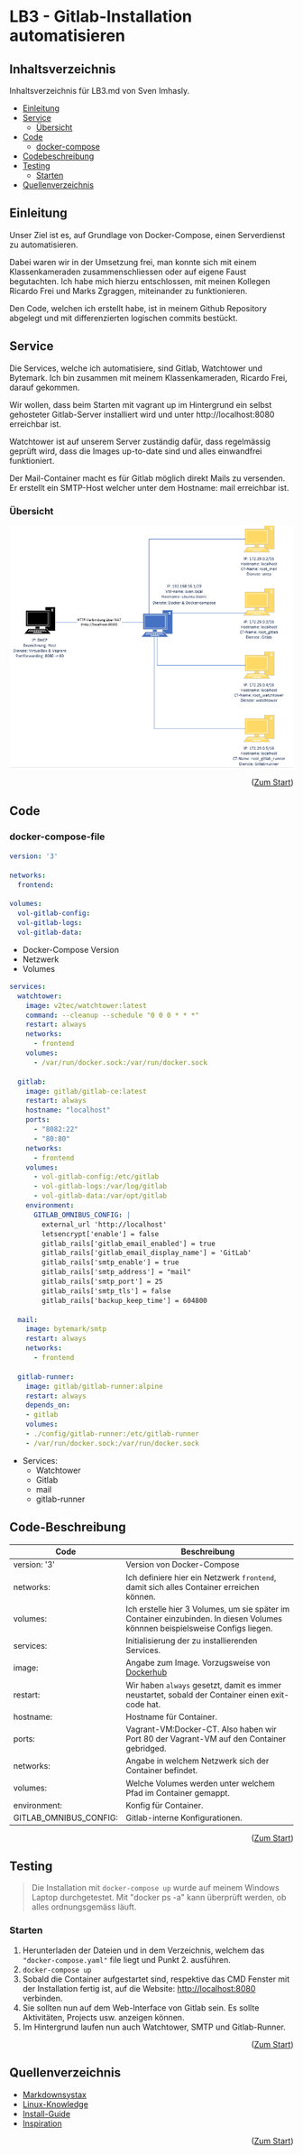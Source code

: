 <div id="top"></div>

# LB3 - Gitlab-Installation automatisieren

## Inhaltsverzeichnis

Inhaltsverzeichnis für LB3.md von Sven Imhasly.

- [Einleitung](#Einleitung)
- [Service](#Service)
  - [Übersicht](#Übersicht)
- [Code](#Code)
  - [docker-compose](#docker-compose-file)
- [Codebeschreibung](#code-beschreibung)
- [Testing](#testing)
	- [Starten](#Starten)
- [Quellenverzeichnis](#Quellenverzeichnis)

## Einleitung
Unser Ziel ist es, auf Grundlage von Docker-Compose, einen Serverdienst zu automatisieren. 

Dabei waren wir in der Umsetzung frei, man konnte sich mit einem Klassenkameraden zusammenschliessen oder auf eigene Faust begutachten. Ich habe mich hierzu entschlossen, mit meinen Kollegen Ricardo Frei und Marks Zgraggen, miteinander zu funktionieren.

Den Code, welchen ich erstellt habe, ist in meinem Github Repository abgelegt und mit differenzierten logischen commits bestückt.

## Service
Die Services, welche ich automatisiere, sind Gitlab, Watchtower und Bytemark. Ich bin zusammen mit meinem Klassenkameraden, Ricardo Frei, darauf gekommen.

Wir wollen, dass beim Starten mit vagrant up im Hintergrund ein selbst gehosteter Gitlab-Server installiert wird und unter http://localhost:8080 erreichbar ist. 

Watchtower ist auf unserem Server zuständig dafür, dass regelmässig geprüft wird, dass die Images up-to-date sind und alles einwandfrei funktioniert.

Der Mail-Container macht es für Gitlab möglich direkt Mails zu versenden. Er erstellt ein SMTP-Host welcher unter dem Hostname: mail erreichbar ist. 

### Übersicht
![Übersicht Service](https://github.com/imhaslysven/m300_imhasly/blob/main/lb3/Umgebung_LB3.PNG)

<p align="right">(<a href="#top">Zum Start</a>)</p>

## Code
### docker-compose-file
```yaml
version: '3'

networks:
  frontend:

volumes:
  vol-gitlab-config:
  vol-gitlab-logs:
  vol-gitlab-data:
```
  - Docker-Compose Version 
  - Netzwerk
  - Volumes 

```yaml
services:
  watchtower:
    image: v2tec/watchtower:latest
    command: --cleanup --schedule "0 0 0 * * *"
    restart: always
    networks:
      - frontend
    volumes:
      - /var/run/docker.sock:/var/run/docker.sock

  gitlab:
    image: gitlab/gitlab-ce:latest
    restart: always
    hostname: "localhost"
    ports:
      - "8082:22"
      - "80:80"
    networks:
      - frontend
    volumes:
      - vol-gitlab-config:/etc/gitlab
      - vol-gitlab-logs:/var/log/gitlab
      - vol-gitlab-data:/var/opt/gitlab
    environment:
      GITLAB_OMNIBUS_CONFIG: |
        external_url 'http://localhost'
        letsencrypt['enable'] = false
        gitlab_rails['gitlab_email_enabled'] = true
        gitlab_rails['gitlab_email_display_name'] = 'GitLab'
        gitlab_rails['smtp_enable'] = true
        gitlab_rails['smtp_address'] = "mail"
        gitlab_rails['smtp_port'] = 25
        gitlab_rails['smtp_tls'] = false
        gitlab_rails['backup_keep_time'] = 604800

  mail:
    image: bytemark/smtp
    restart: always
    networks:
      - frontend
  
  gitlab-runner:
    image: gitlab/gitlab-runner:alpine
    restart: always
    depends_on:
    - gitlab
    volumes:
    - ./config/gitlab-runner:/etc/gitlab-runner
    - /var/run/docker.sock:/var/run/docker.sock
```
  - Services: 
    - Watchtower
    - Gitlab
    - mail
    - gitlab-runner



## Code-Beschreibung

| Code| Beschreibung|
| --------------| -----------------|
| version: '3'  | Version von Docker-Compose |
| networks: | Ich definiere hier ein Netzwerk `frontend`, damit sich alles Container erreichen können. |
| volumes: | Ich erstelle hier 3 Volumes, um sie später im Container einzubinden. In diesen Volumes könnnen beispielsweise Configs liegen. |
| services: | Initialisierung der zu installierenden Services. |
| image: | Angabe zum Image. Vorzugsweise von [Dockerhub](https://hub.docker.com/) |
| restart: | Wir haben `always` gesetzt, damit es immer neustartet, sobald der Container einen exit-code hat. |
| hostname: | Hostname für Container. |
| ports: | Vagrant-VM:Docker-CT. Also haben wir Port 80 der Vagrant-VM auf den Container gebridged. |
| networks: | Angabe in welchem Netzwerk sich der Container befindet. |
| volumes: | Welche Volumes werden unter welchem Pfad im Container gemappt. |
| environment: | Konfig für Container. |
| GITLAB_OMNIBUS_CONFIG: | Gitlab-interne Konfigurationen. |

<p align="right">(<a href="#top">Zum Start</a>)</p>

## Testing
> Die Installation mit `docker-compose up` wurde auf meinem Windows Laptop durchgetestet. Mit "docker ps -a" kann überprüft werden, ob alles ordnungsgemäss läuft. 

### Starten
1. Herunterladen der Dateien und in dem Verzeichnis, welchem das `"docker-compose.yaml"` file liegt und Punkt 2. ausführen.
2. `docker-compose up`
3. Sobald die Container aufgestartet sind, respektive das CMD Fenster mit der Installation fertig ist, auf die Website: [http://localhost:8080](http://localhost:8080/root) verbinden.
4. Sie sollten nun auf dem Web-Interface von Gitlab sein. Es sollte Aktivitäten, Projects usw. anzeigen können. 
5. Im Hintergrund laufen nun auch Watchtower, SMTP und Gitlab-Runner.

<p align="right">(<a href="#top">Zum Start</a>)</p>

## Quellenverzeichnis

- [Markdownsystax](https://github.com/othneildrew/Best-README-Template/blob/master/README.md) 
- [Linux-Knowledge](https://wiki.ubuntuusers.de)
- [Install-Guide](https://github.com/BytemarkHosting/configs-gitlab-docker/blob)
- [Inspiration](https://github.com/containrrr/watchtower/blob/main/docker-compose.yml)

<p align="right">(<a href="#top">Zum Start</a>)</p>
